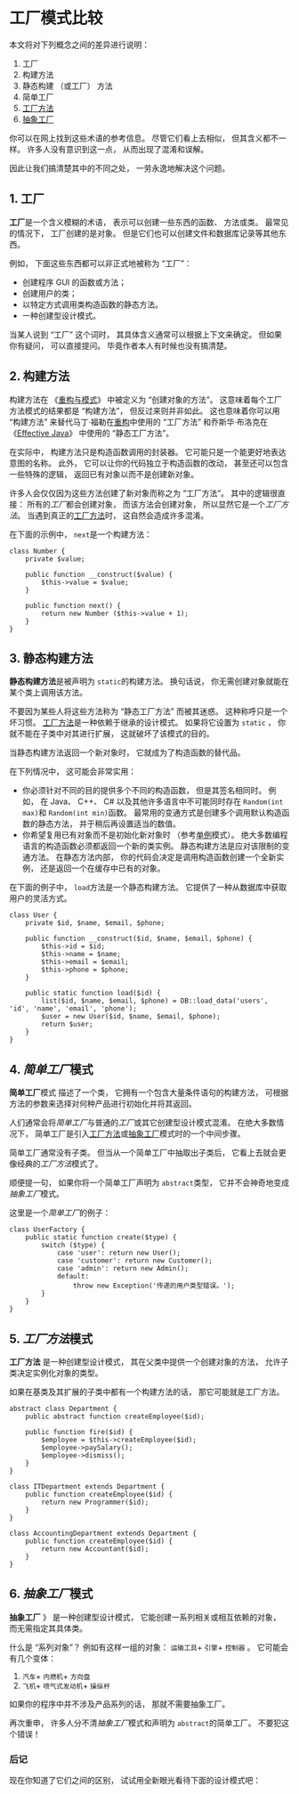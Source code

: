 # 工厂模式比较

本文将对下列概念之间的差异进行说明：

1. 工厂
2. 构建方法
3. 静态构建 （或工厂） 方法
4. 简单工厂
5. [工厂方法](https://refactoringguru.cn/design-patterns/factory-method)
6. [抽象工厂](https://refactoringguru.cn/design-patterns/abstract-factory)

你可以在网上找到这些术语的参考信息。 尽管它们看上去相似， 但其含义都不一样。 许多人没有意识到这一点， 从而出现了混淆和误解。

因此让我们搞清楚其中的不同之处， 一劳永逸地解决这个问题。

## 1. 工厂

**工厂**是一个含义模糊的术语， 表示可以创建一些东西的函数、 方法或类。 最常见的情况下， 工厂创建的是对象。 但是它们也可以创建文件和数据库记录等其他东西。

例如， 下面这些东西都可以非正式地被称为 “工厂”：

- 创建程序 GUI 的函数或方法；
- 创建用户的类；
- 以特定方式调用类构造函数的静态方法。
- 一种创建型设计模式。

当某人说到 “工厂” 这个词时， 其具体含义通常可以根据上下文来确定。 但如果你有疑问， 可以直接提问。 毕竟作者本人有时候也没有搞清楚。

## 2. 构建方法

构建方法在 《[重构与模式](https://refactoringguru.cn/ref-to-patterns-book)》 中被定义为 “创建对象的方法”。 这意味着每个工厂方法模式的结果都是 “构建方法”， 但反过来则并非如此。 这也意味着你可以用 “构建方法” 来替代马丁·福勒在[重构](https://refactoring.guru/ref-book)中使用的 “工厂方法” 和乔斯华·布洛克在 《[Effective Java](https://refactoringguru.cn/effective-java-book)》 中使用的 “静态工厂方法”。

在实际中， 构建方法只是构造函数调用的封装器。 它可能只是一个能更好地表达意图的名称。 此外， 它可以让你的代码独立于构造函数的改动， 甚至还可以包含一些特殊的逻辑， 返回已有对象以而不是创建新对象。

许多人会仅仅因为这些方法创建了新对象而称之为 “工厂方法”。 其中的逻辑很直接： 所有的*工厂*都会创建对象， 而该方法会创建对象， 所以显然它是一个*工厂方法*。 当遇到真正的[工厂方法](https://refactoringguru.cn/design-patterns/factory-method)时， 这自然会造成许多混淆。

在下面的示例中，  `next`是一个构建方法：

```
class Number {
    private $value;

    public function __construct($value) {
        $this->value = $value;
    }

    public function next() {
        return new Number ($this->value + 1);
    }
}
```

## 3. 静态构建方法

**静态构建方法**是被声明为 `static`的构建方法。 换句话说， 你无需创建对象就能在某个类上调用该方法。

不要因为某些人将这些方法称为 “静态工厂方法” 而被其迷惑。 这种称呼只是一个坏习惯。 [工厂方法](https://refactoringguru.cn/design-patterns/factory-method)是一种依赖于继承的设计模式。 如果将它设置为 `static` ， 你就不能在子类中对其进行扩展， 这就破坏了该模式的目的。

当静态构建方法返回一个新对象时， 它就成为了构造函数的替代品。

在下列情况中， 这可能会非常实用：

- 你必须针对不同的目的提供多个不同的构造函数， 但是其签名相同时。 例如， 在 Java、 C++、 C# 以及其他许多语言中不可能同时存在 `Random­(int max)`和 `Random­(int min)`函数。 最常用的变通方式是创建多个调用默认构造函数的静态方法， 并于稍后再设置适当的数值。
- 你希望复用已有对象而不是初始化新对象时 （参考[单例](https://refactoringguru.cn/design-patterns/singleton)模式）。 绝大多数编程语言的构造函数必须都返回一个新的类实例。 静态构建方法是应对该限制的变通方法。 在静态方法内部， 你的代码会决定是调用构造函数创建一个全新实例， 还是返回一个在缓存中已有的对象。

在下面的例子中，  `load`方法是一个静态构建方法。 它提供了一种从数据库中获取用户的灵活方式。

```
class User {
    private $id, $name, $email, $phone;

    public function __construct($id, $name, $email, $phone) {
        $this->id = $id;
        $this->name = $name;
        $this->email = $email;
        $this->phone = $phone;
    }

    public static function load($id) {
        list($id, $name, $email, $phone) = DB::load_data('users', 'id', 'name', 'email', 'phone');
        $user = new User($id, $name, $email, $phone);
        return $user;
    }
}
```

## 4. *简单工厂*模式

**简单工厂**模式 描述了一个类， 它拥有一个包含大量条件语句的构建方法， 可根据方法的参数来选择对何种产品进行初始化并将其返回。

人们通常会将*简单工厂*与普通的*工厂*或其它创建型设计模式混淆。 在绝大多数情况下， 简单工厂是引入[工厂方法](https://refactoringguru.cn/design-patterns/factory-method)或[抽象工厂](https://refactoringguru.cn/design-patterns/abstract-factory)模式时的一个中间步骤。

简单工厂通常没有子类。 但当从一个简单工厂中抽取出子类后， 它看上去就会更像经典的*工厂方法*模式了。

顺便提一句， 如果你将一个简单工厂声明为 `abstract`类型， 它并不会神奇地变成*抽象工厂*模式。

这里是一个*简单工厂*的例子：

```
class UserFactory {
    public static function create($type) {
        switch ($type) {
            case 'user': return new User();
            case 'customer': return new Customer();
            case 'admin': return new Admin();
            default:
                throw new Exception('传递的用户类型错误。');
        }
    }
}
```

## 5. *工厂方法*模式

**工厂方法** 是一种创建型设计模式， 其在父类中提供一个创建对象的方法， 允许子类决定实例化对象的类型。

如果在基类及其扩展的子类中都有一个构建方法的话， 那它可能就是工厂方法。

```
abstract class Department {
    public abstract function createEmployee($id);

    public function fire($id) {
        $employee = $this->createEmployee($id);
        $employee->paySalary();
        $employee->dismiss();
    }
}

class ITDepartment extends Department {
    public function createEmployee($id) {
        return new Programmer($id);
    }
}

class AccountingDepartment extends Department {
    public function createEmployee($id) {
        return new Accountant($id);
    }
}
```

## 6. *抽象工厂*模式

**抽象工厂** 》 是一种创建型设计模式， 它能创建一系列相关或相互依赖的对象， 而无需指定其具体类。

什么是 “系列对象”？ 例如有这样一组的对象：  `运输工具`+ `引擎`+ `控制器` 。 它可能会有几个变体：

1.  `汽车`+ `内燃机`+ `方向盘`
2.  `飞机`+ `喷气式发动机`+ `操纵杆`

如果你的程序中并不涉及产品系列的话， 那就不需要抽象工厂。

再次重申， 许多人分不清*抽象工厂*模式和声明为 `abstract`的简单工厂。 不要犯这个错误！

### 后记

现在你知道了它们之间的区别， 试试用全新眼光看待下面的设计模式吧：
